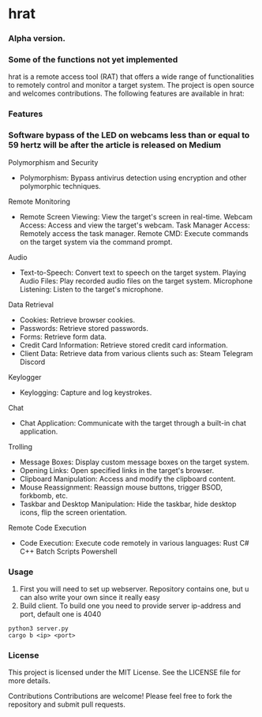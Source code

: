 # hrat

### Alpha version.
### Some of the functions not yet implemented

hrat is a remote access tool (RAT) that offers a wide range of functionalities to remotely control and monitor a target
system. The project is open source and welcomes contributions. The following features are available in hrat:


### Features
### **Software bypass of the LED on webcams less than or equal to 59 hertz will be after the article is released on Medium**

Polymorphism and Security

+ Polymorphism: Bypass antivirus detection using encryption and other polymorphic techniques.

Remote Monitoring

+ Remote Screen Viewing: View the target's screen in real-time.
  Webcam Access: Access and view the target's webcam.
  Task Manager Access: Remotely access the task manager.
  Remote CMD: Execute commands on the target system via the command prompt.

Audio

+ Text-to-Speech: Convert text to speech on the target system.
  Playing Audio Files: Play recorded audio files on the target system.
  Microphone Listening: Listen to the target's microphone.

Data Retrieval

+ Cookies: Retrieve browser cookies.
+ Passwords: Retrieve stored passwords.
+ Forms: Retrieve form data.
+ Credit Card Information: Retrieve stored credit card information.
+ Client Data: Retrieve data from various clients such as:
  Steam
  Telegram
  Discord

Keylogger

+ Keylogging: Capture and log keystrokes.

Chat

+ Chat Application: Communicate with the target through a built-in chat application.

Trolling

+ Message Boxes: Display custom message boxes on the target system.
+ Opening Links: Open specified links in the target's browser.
+ Clipboard Manipulation: Access and modify the clipboard content.
+ Mouse Reassignment: Reassign mouse buttons, trigger BSOD, forkbomb, etc.
+ Taskbar and Desktop Manipulation: Hide the taskbar, hide desktop icons, flip the screen orientation.

Remote Code Execution

+ Code Execution: Execute code remotely in various languages:
  Rust
  C#
  C++
  Batch Scripts
  Powershell

### Usage

1. First you will need to set up webserver. Repository contains one, but u can also write your own since it really easy
2. Build client. To build one you need to provide server ip-address and port, default one is 4040

``` 
python3 server.py
cargo b <ip> <port>
```

### License

This project is licensed under the MIT License. See the LICENSE file for more details.

Contributions
Contributions are welcome! Please feel free to fork the repository and submit pull requests.
